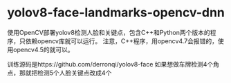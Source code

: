 # yolov8-face-landmarks-opencv-dnn
使用OpenCV部署yolov8检测人脸和关键点，包含C++和Python两个版本的程序，只依赖opencv库就可以运行。
注意，C++程序，用opencv4.7会报错的，使用opencv4.5的就可以。

训练源码是https://github.com/derronqi/yolov8-face
如果想做车牌检测4个角点，那就把检测5个人脸关键点改成4个
